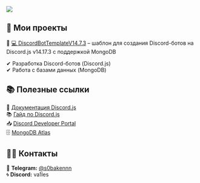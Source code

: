 ![](https://discord.c99.nl/widget/theme-2/550336142160035840.png)<br>

## 🚀 Мои проекты  
🔹 [💻 DiscordBotTemplateV14.7.3](https://github.com/ТВОЙ-РЕПОЗИТОРИЙ) – шаблон для создания Discord-ботов на Discord.js v14.17.3 с поддержкой MongoDB

✔ Разработка Discord-ботов (Discord.js)  
✔ Работа с базами данных (MongoDB) 

## 📚 Полезные ссылки  
📑 [Документация Discord.js](https://discord.js.org/#/docs/main/stable/general/welcome)  
📚 [Гайд по Discord.js](https://discordjs.guide/)  
📥 [Discord Developer Portal](https://discord.com/developers/applications)  
🗄 [MongoDB Atlas](https://www.mongodb.com/atlas)  

## 👨‍💻 Контакты  
📩 **Telegram:** [@s0bakennn](https://t.me/s0bakennn)<br>
🌀 **Discord:** va1les
